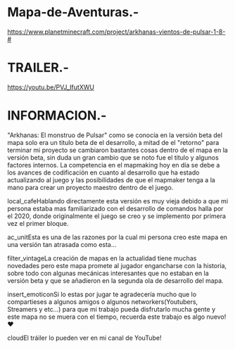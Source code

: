 # Mapa-de-Aventuras.-
https://www.planetminecraft.com/project/arkhanas-vientos-de-pulsar-1-8-#
# TRAILER.-
https://youtu.be/PVJ_IfutXWU
# INFORMACION.-

"Arkhanas: El monstruo de Pulsar" como se conocía en la versión beta del mapa solo era un titulo beta de el desarrollo, a mitad de el "retorno" para terminar mi proyecto se cambiaron bastantes cosas dentro de el mapa en la versión beta, sin duda un gran cambio que se noto fue el titulo y algunos factores internos. La competencia en el mapmaking hoy en día se debe a los avances de codificación en cuanto al desarrollo que ha estado actualizando al juego y las posibilidades de que el mapmaker tenga a la mano para crear un proyecto maestro dentro de el juego.

local_cafeHablando directamente esta versión es muy vieja debido a que mi persona estaba mas familiarizado con el desarrollo de comandos halla por el 2020, donde originalmente el juego se creo y se implemento por primera vez el primer bloque.

ac_unitEsta es una de las razones por la cual mi persona creo este mapa en una versión tan atrasada como esta...

filter_vintageLa creación de mapas en la actualidad tiene muchas novedades pero este mapa promete al jugador engancharse con la historia, sobre todo con algunas mecánicas interesantes que no estaban en la versión beta y que se añadieron en la segunda ola de desarrollo del mapa.

insert_emoticonSi lo estas por jugar te agradecería mucho que lo compartieses a algunos amigos o algunos networkers(Youtubers, Streamers y etc...) para que mi trabajo pueda disfrutarlo mucha gente y este mapa no se muera con el tiempo, recuerda este trabajo es algo nuevo! ♥

cloudEl tráiler lo pueden ver en mi canal de YouTube!

